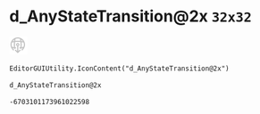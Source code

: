 # d_AnyStateTransition@2x `32x32`
<img src="/img/d_AnyStateTransition@2x.png" width=32 height=32>

``` CSharp
EditorGUIUtility.IconContent("d_AnyStateTransition@2x")
```
```
d_AnyStateTransition@2x
```
```
-6703101173961022598
```
